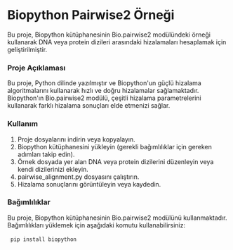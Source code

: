 # Biopython Pairwise2 Örneği

Bu proje, Biopython kütüphanesinin Bio.pairwise2 modülündeki örneği kullanarak DNA veya protein dizileri arasındaki hizalamaları hesaplamak için geliştirilmiştir.

### Proje Açıklaması
Bu proje, Python dilinde yazılmıştır ve Biopython'un güçlü hizalama algoritmalarını kullanarak hızlı ve doğru hizalamalar sağlamaktadır. Biopython'ın Bio.pairwise2 modülü, çeşitli hizalama parametrelerini kullanarak farklı hizalama sonuçları elde etmenizi sağlar.

### Kullanım
1. Proje dosyalarını indirin veya kopyalayın.
2. Biopython kütüphanesini yükleyin (gerekli bağımlılıklar için gereken adımları takip edin).
3. Örnek dosyada yer alan DNA veya protein dizilerini düzenleyin veya kendi dizilerinizi ekleyin.
4. pairwise_alignment.py dosyasını çalıştırın.
5. Hizalama sonuçlarını görüntüleyin veya kaydedin.

### Bağımlılıklar
Bu proje, Biopython kütüphanesinin Bio.pairwise2 modülünü kullanmaktadır. Bağımlılıkları yüklemek için aşağıdaki komutu kullanabilirsiniz:

​```
pip install biopython
​```

